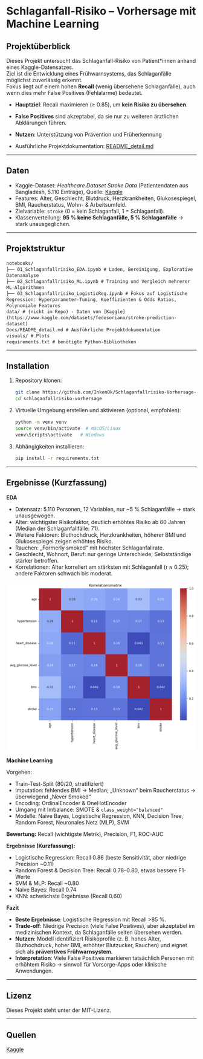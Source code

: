 # Schlaganfall-Risiko – Vorhersage mit Machine Learning

## Projektüberblick
Dieses Projekt untersucht das Schlaganfall-Risiko von Patient*innen anhand eines Kaggle-Datensatzes.  
Ziel ist die Entwicklung eines Frühwarnsystems, das Schlaganfälle möglichst zuverlässig erkennt.  
Fokus liegt auf einem hohen **Recall** (wenig übersehene Schlaganfälle), auch wenn dies mehr False Positives (Fehlalarme) bedeutet.

- **Hauptziel**: Recall maximieren (≥ 0.85), um **kein Risiko zu übersehen**.  
- **False Positives** sind akzeptabel, da sie nur zu weiteren ärztlichen Abklärungen führen.  
- **Nutzen**: Unterstützung von Prävention und Früherkennung

- Ausführliche Projektdokumentation: [README_detail.md](docs/README_detail.md)
---

## Daten
- Kaggle-Dataset: *Healthcare Dataset Stroke Data* (Patientendaten aus Bangladesh, 5.110 Einträge), Quelle: [Kaggle](https://www.kaggle.com/datasets/fedesoriano/stroke-prediction-dataset)
- Features: Alter, Geschlecht, Blutdruck, Herzkrankheiten, Glukosespiegel, BMI, Raucherstatus, Wohn- & Arbeitsumfeld.  
- Zielvariable: `stroke` (0 = kein Schlaganfall, 1 = Schlaganfall).  
- Klassenverteilung: **95 % keine Schlaganfälle, 5 % Schlaganfälle** → stark unausgeglichen.  

---

## Projektstruktur
```
notebooks/
├── 01_Schlaganfallrisiko_EDA.ipynb # Laden, Bereinigung, Explorative Datenanalyse
├── 02_Schlaganfallrisiko_ML.ipynb # Training und Vergleich mehrerer ML-Algorithmen 
├── 03_Schlaganfallrisiko_LogisticReg.ipynb # Fokus auf Logistische Regression: Hyperparameter-Tuning, Koeffizienten & Odds Ratios, Polynomiale Features
data/ # (nicht im Repo) - Daten von [Kaggle](https://www.kaggle.com/datasets/fedesoriano/stroke-prediction-dataset)
Docs/README_detail.md # Ausführliche Projektdokumentation
visuals/ # Plots
requirements.txt # benötigte Python-Bibliotheken
```

---

## Installation

1. Repository klonen:
   ```bash
   git clone https://github.com/InkenOk/Schlaganfallrisiko-Vorhersage-ML.git
   cd schlaganfallrisiko-vorhersage
   ```

2. Virtuelle Umgebung erstellen und aktivieren (optional, empfohlen):
   ```bash
   python -m venv venv
   source venv/bin/activate  # macOS/Linux
   venv\Scripts\activate   # Windows
   ```

3. Abhängigkeiten installieren:
   ```bash
   pip install -r requirements.txt
   ```
   
---

## Ergebnisse (Kurzfassung)

**EDA**
- Datensatz: 5.110 Personen, 12 Variablen, nur ~5 % Schlaganfälle → stark unausgewogen.  
- Alter: wichtigster Risikofaktor, deutlich erhöhtes Risiko ab 60 Jahren (Median der Schlaganfallfälle: 71).  
- Weitere Faktoren: Bluthochdruck, Herzkrankheiten, höherer BMI und Glukosespiegel zeigen erhöhtes Risiko.  
- Rauchen: „Formerly smoked“ mit höchster Schlaganfallrate.  
- Geschlecht, Wohnort, Beruf: nur geringe Unterschiede; Selbstständige stärker betroffen.  
- Korrelationen: Alter korreliert am stärksten mit Schlaganfall (r ≈ 0.25); andere Faktoren schwach bis moderat.  

![Korrelationsmatrix](visuals/Korrelationsmatrix.png)

**Machine Learning**

Vorgehen:
- Train-Test-Split (80/20, stratifiziert)  
- Imputation: fehlendes BMI → Median; „Unknown“ beim Raucherstatus → überwiegend „Never Smoked“  
- Encoding: OrdinalEncoder & OneHotEncoder  
- Umgang mit Imbalance: SMOTE & `class_weight="balanced"`  
- Modelle: Naive Bayes, Logistische Regression, KNN, Decision Tree, Random Forest, Neuronales Netz (MLP), SVM

**Bewertung:** Recall (wichtigste Metrik), Precision, F1, ROC-AUC  

**Ergebnisse (Kurzfassung):**  
- Logistische Regression: Recall 0.86 (beste Sensitivität, aber niedrige Precision ~0.11)  
- Random Forest & Decision Tree: Recall 0.78–0.80, etwas bessere F1-Werte  
- SVM & MLP: Recall ~0.80  
- Naive Bayes: Recall 0.74  
- KNN: schwächste Ergebnisse (Recall 0.60)  

**Fazit**
- **Beste Ergebnisse**: Logistische Regression mit Recall >85 %.  
- **Trade-off**: Niedrige Precision (viele False Positives), aber akzeptabel im medizinischen Kontext, da Schlaganfälle selten übersehen werden.  
- **Nutzen**: Modell identifiziert Risikoprofile (z. B. hohes Alter, Bluthochdruck, hoher BMI, erhöhter Blutzucker, Rauchen) und eignet sich als **präventives Frühwarnsystem**.  
- **Interpretation**: Viele False Positives markieren tatsächlich Personen mit erhöhtem Risiko → sinnvoll für Vorsorge-Apps oder klinische Anwendungen.  

---

## Lizenz

Dieses Projekt steht unter der MIT-Lizenz.

---

## Quellen

[Kaggle](https://www.kaggle.com/datasets/fedesoriano/stroke-prediction-dataset)
